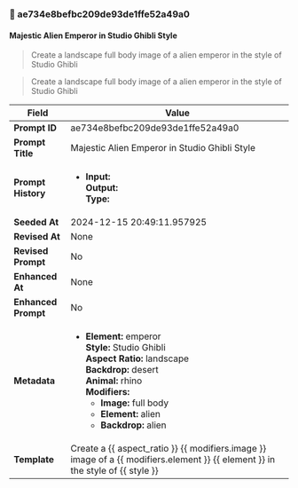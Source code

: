 

### 📜 ae734e8befbc209de93de1ffe52a49a0

#### Majestic Alien Emperor in Studio Ghibli Style

> Create a landscape full body image of a alien emperor in the style of Studio Ghibli

> Create a landscape full body image of a alien emperor in the style of Studio Ghibli

| Field          | Value                                                                                                                                                                      |
|----------------|----------------------------------------------------------------------------------------------------------------------------------------------------------------------------|
| **Prompt ID**  | ae734e8befbc209de93de1ffe52a49a0                                                                                                                                                            |
| **Prompt Title**  | Majestic Alien Emperor in Studio Ghibli Style                                                                                                                                                            |
| **Prompt History** | <ul><li>**Input:**  <br> **Output:**  <br> **Type:** </li></ul> |
| **Seeded At** | 2024-12-15 20:49:11.957925                                                                                                                                                   |
| **Revised At** | None                                                                                                                                                   |
| **Revised Prompt** | No                                                                                                                                                                      |
| **Enhanced At** | None                                                                                                                                                  |
| **Enhanced Prompt** | No                                                                                                                                                                    |
| **Metadata**   | <ul><li>**Element:** emperor <br> **Style:** Studio Ghibli <br> **Aspect Ratio:** landscape <br> **Backdrop:** desert <br> **Animal:** rhino <br> **Modifiers:**<ul><li>**Image:** full body</li><li>**Element:** alien</li><li>**Backdrop:** alien</li></ul></li></ul> |
| **Template**   | Create a {{ aspect_ratio }} {{ modifiers.image }} image of a {{ modifiers.element }} {{ element }} in the style of {{ style }}                                                                                                                                           |


